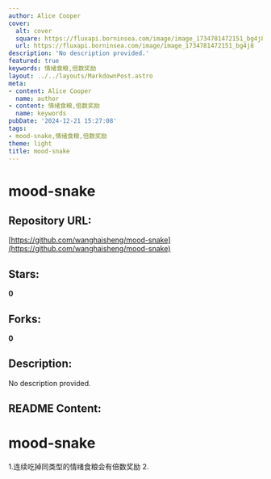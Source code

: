 ```yaml
---
author: Alice Cooper
cover:
  alt: cover
  square: https://fluxapi.borninsea.com/image/image_1734781472151_bg4j8
  url: https://fluxapi.borninsea.com/image/image_1734781472151_bg4j8
description: 'No description provided.'
featured: true
keywords: 情绪食粮,倍数奖励
layout: ../../layouts/MarkdownPost.astro
meta:
- content: Alice Cooper
  name: author
- content: 情绪食粮,倍数奖励
  name: keywords
pubDate: '2024-12-21 15:27:08'
tags:
- mood-snake,情绪食粮,倍数奖励
theme: light
title: mood-snake
---
```


# mood-snake

## Repository URL: 
[https://github.com/wanghaisheng/mood-snake](https://github.com/wanghaisheng/mood-snake)

## Stars: 
**0**

## Forks: 
**0**

## Description: 
No description provided.

## README Content: 
# mood-snake

1.连续吃掉同类型的情绪食粮会有倍数奖励
2.

